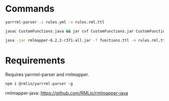 # Commands

```bash
yarrrml-parser -i rules.yml -o rules.rml.ttl

javac CustomFunctions.java && jar cvf CustomFunctions.jar CustomFunctions.class

java -jar rmlmapper-6.2.2-r371-all.jar -f functions.ttl -m rules.rml.ttl -o dump.ttl
```

# Requirements

Requires yarrrml-parser and rmlmapper.

`npm i @rmlio/yarrrml-parser -g`

rmlmapper-java: https://github.com/RMLio/rmlmapper-java
